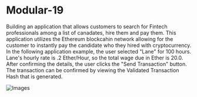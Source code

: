 # Modular-19

Building an application that allows customers to search for Fintech professionals among a list of canadates, hire them and pay them. This application utilizes the Ethereum blockcahin network allowing for the customer to instantly pay the candidate who they hired with cryptocurrency.
In the following application example, the user selected "Lane" for 100 hours. Lane's hourly rate is .2 Ether/Hour, so the total wage due in Ether is 20.0. After confirming the details, the user clicks the "Send Transaction" button. The transaction can be confirmed by viewing the Validated Transaction Hash that is generated.

![Images]([https://github.com/SoukP1/Modular-18/blob/main/Blockchain/Mod-18.png](https://github.com/SoukP1/Modular-19/blob/main/Blockchain%20Wallets/Images/191.PNG))
